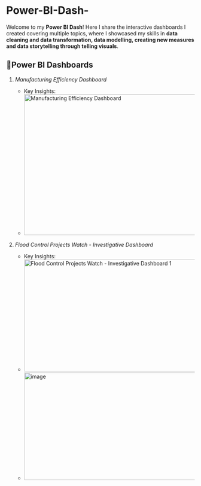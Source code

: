 # Power-BI-Dash-
Welcome to my **Power BI Dash**! Here I share the interactive dashboards I created covering multiple topics, where I showcased my skills in **data cleaning and data transformation, data modelling, creating new measures and data storytelling through telling visuals**.

## 🔹Power BI Dashboards

1. *Manufacturing Efficiency Dashboard*  
   - Key Insights:
   - <img width="612" height="376" alt="Manufacturing Efficiency Dashboard" src="https://github.com/user-attachments/assets/66fa51c6-ce50-486e-bc01-9bc0b7d48ea1" />


2. *Flood Control Projects Watch - Investigative Dashboard*
   - Key Insights:
   -  <img width="713" height="299" alt="Flood Control Projects Watch - Investigative Dashboard 1" src="https://github.com/user-attachments/assets/c9ae29f3-03ff-46eb-b1b8-97e917b42e5f" />
   - <img width="466" height="287" alt="image" src="https://github.com/user-attachments/assets/51f6596b-21b5-4aa1-8458-afca229db431" />


   

     

